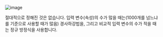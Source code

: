 ![image](https://user-images.githubusercontent.com/64893709/141298854-d9522e14-9625-4b2a-a1a8-d18b5e2192cf.png)

절대적으로 정해진 것은 없습니다. 입력 변수(속성)의 수가 많을 때는(1000개를 넘느냐를 기준으로 사용할 때가 많음) 경사하강법을, 그리고 비교적 입력 변수의 수가 적을 때는 정규 방정식을 사용합니다.
